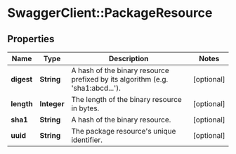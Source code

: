 # SwaggerClient::PackageResource

## Properties
Name | Type | Description | Notes
------------ | ------------- | ------------- | -------------
**digest** | **String** | A hash of the binary resource prefixed by its algorithm (e.g. &#39;sha1:abcd...&#39;). | [optional] 
**length** | **Integer** | The length of the binary resource in bytes. | [optional] 
**sha1** | **String** | A hash of the binary resource. | [optional] 
**uuid** | **String** | The package resource&#39;s unique identifier. | [optional] 


